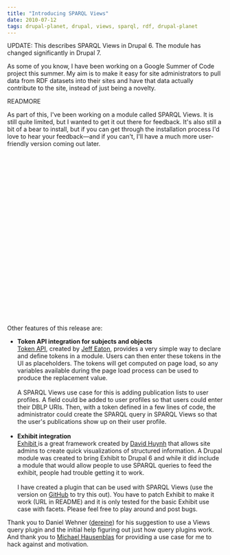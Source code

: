 ```yaml
---
title: "Introducing SPARQL Views"
date: 2010-07-12
tags: drupal-planet, drupal, views, sparql, rdf, drupal-planet
---
```

<p>UPDATE: This describes SPARQL Views in Drupal 6. The module has changed significantly in Drupal 7.</p><p>As some of you know, I have been working on a Google Summer of Code project this summer. My aim is to make it easy for site administrators to pull data from RDF datasets into their sites and have that data actually contribute to the site, instead of just being a novelty.</p>
READMORE<p>As part of this, I've been working on a module called SPARQL Views. It is still quite limited, but I wanted to get it out there for feedback. It's also still a bit of a bear to install, but if you can get through the installation process I'd love to hear your feedback&mdash;and if you can't, I'll have a much more user-friendly version coming out later.</p><object width="480" height="385"><param name="movie" value="http://www.youtube.com/v/8F-gT02ZyDs&amp;hl=en_US&amp;fs=1" /><param name="allowFullScreen" value="true" /><param name="allowscriptaccess" value="always" /><embed src="http://www.youtube.com/v/8F-gT02ZyDs&amp;hl=en_US&amp;fs=1" type="application/x-shockwave-flash" allowscriptaccess="always" allowfullscreen="true" width="480" height="385"></embed></object><p>Other features of this release are:</p><ul><li><strong>Token API integration for subjects and objects</strong><br /><a href="http://drupal.org/project/token">Token API</a>, created by <a href="http://jeff.viapositiva.net/">Jeff Eaton</a>, provides a very simple way to declare and define tokens in a module. Users can then enter these tokens in the UI as placeholders. The tokens will get computed on page load, so any variables available during the page load process can be used to produce the replacement value.<br /><br />A&nbsp;SPARQL Views&nbsp;use case for this is adding publication lists to user profiles. A field could be added to user profiles so that users could enter their DBLP URIs. Then, with a token defined in a few lines of code, the administrator could create the SPARQL query in SPARQL Views so that the user's publications show up on their user profile.<br type="_moz" />&nbsp;</li><li><strong>Exhibit integration</strong><br /><a href="http://www.simile-widgets.org/exhibit/">Exhibit </a>is a great framework created by <a href="http://davidhuynh.net/">David Huynh</a>&nbsp;that allows site admins to create quick visualizations of structured information. A Drupal module was created to bring Exhibit to Drupal 6 and while it did include a module that would allow people to use SPARQL queries to feed the exhibit, people had trouble getting it to work.<br /><br />I have created a plugin that can be used with SPARQL Views (use the version on&nbsp;<a href="http://github.com/linclark/sparql_views">GitHub</a>&nbsp;to try this out). You have to patch Exhibit to make it work (URL in README) and it is only tested for the basic Exhibit use case with facets. Please feel free to play around and post bugs.</li></ul><p>Thank you to Daniel Wehner (<a href="http://drupal.org/user/99340">dereine</a>) for his suggestion to use a Views query plugin and the initial help figuring out just how query plugins work. And thank you to <a href="http://sw-app.org/mic.xhtml">Michael Hausenblas</a> for providing a use case for me to hack against and motivation.</p>